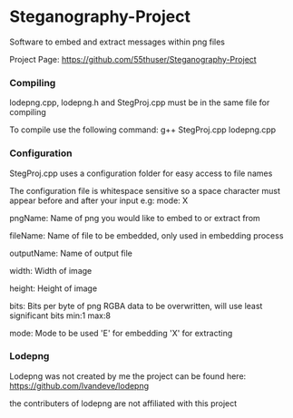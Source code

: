 # Steganography-Project
Software to embed and extract messages within png files

Project Page: https://github.com/55thuser/Steganography-Project
### Compiling
lodepng.cpp, lodepng.h and StegProj.cpp must be in the same file for compiling

To compile use the following command:   g++ StegProj.cpp lodepng.cpp
### Configuration
StegProj.cpp uses a configuration folder for easy access to file names

The configuration file is whitespace sensitive so a space character must appear before and after your input e.g: mode: X 

pngName:    Name of png you would like to embed to or extract from

fileName:   Name of file to be embedded, only used in embedding process

outputName: Name of output file

width:      Width of image

height:     Height of image

bits:       Bits per byte of png RGBA data to be overwritten, will use least significant bits min:1 max:8

mode:       Mode to be used 'E' for embedding 'X' for extracting

### Lodepng
Lodepng was not created by me the project can be found here: https://github.com/lvandeve/lodepng

the contributers of lodepng are not affiliated with this project